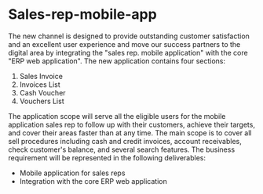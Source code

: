 # Sales-rep-mobile-app
The new channel is designed to provide outstanding customer satisfaction and an excellent user experience and move our success partners to the digital area by integrating the "sales rep. mobile application" with the core "ERP web application". The new application contains four sections:
<ol><li> Sales Invoice</li>
<li>Invoices List</li>
<li>Cash Voucher</li>
<li>Vouchers List</li></ol>
The application scope will serve all the eligible users for the mobile
application sales rep to follow up with their customers, achieve their
targets, and cover their areas faster than at any time.
The main scope is to cover all sell procedures including cash and credit
invoices, account receivables, check customer's balance, and several
search features.
The business requirement will be represented in the following
deliverables:
<ul><li>Mobile application for sales reps</li>
<li>Integration with the core ERP web application</li></ul>

